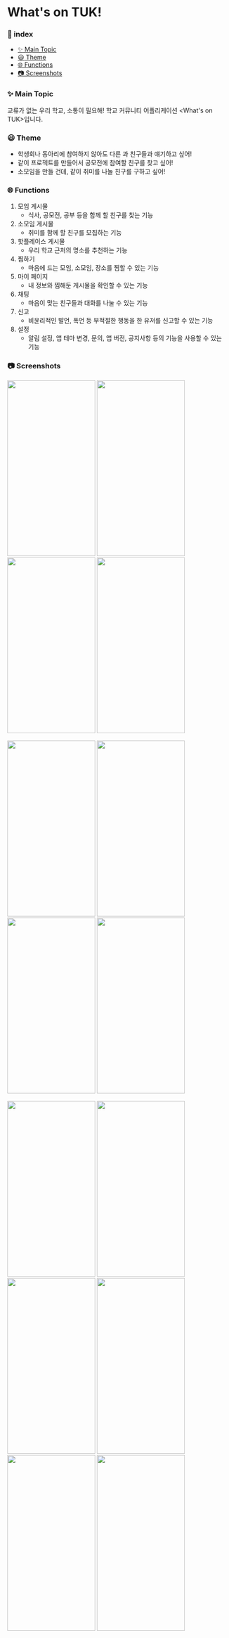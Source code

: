 # What's on TUK!

### 📝 index
+ [:sparkles: Main Topic](#-sparkles--main-topic)
+ [:smiley: Theme](#-smiley--theme)
+ [:globe_with_meridians: Functions](#-globe-with-meridians--functions)
+ [📷 Screenshots](#---screenshots)



### :sparkles: Main Topic
교류가 없는 우리 학교, 소통이 필요해!
학교 커뮤니티 어플리케이션 <What's on TUK>입니다.

### :smiley: Theme
- 학생회나 동아리에 참여하지 않아도 다른 과 친구들과 얘기하고 싶어!
- 같이 프로젝트를 만들어서 공모전에 참여할 친구를 찾고 싶어!
- 소모임을 만들 건데, 같이 취미를 나눌 친구를 구하고 싶어!

### :globe_with_meridians: Functions
1. 모임 게시물
   - 식사, 공모전, 공부 등을 함께 할 친구를 찾는 기능
2. 소모임 게시물
   - 취미를 함께 할 친구를 모집하는 기능
3. 핫플레이스 게시물
   - 우리 학교 근처의 명소를 추천하는 기능
4. 찜하기
   - 마음에 드는 모임, 소모임, 장소를 찜할 수 있는 기능
5. 마이 페이지
   - 내 정보와 찜해둔 게시물을 확인할 수 있는 기능
6. 채팅
   - 마음이 맞는 친구들과 대화를 나눌 수 있는 기능
7. 신고
   - 비윤리적인 발언, 폭언 등 부적절한 행동을 한 유저를 신고할 수 있는 기능
8. 설정
   - 알림 설정, 앱 테마 변경, 문의, 앱 버전, 공지사항 등의 기능을 사용할 수 있는 기능

### 📷 Screenshots
<img src="https://github.com/user-attachments/assets/dc35d067-285f-4c34-b7e0-3ffb16db92ce" width="200" height="400"/> <img src="https://github.com/user-attachments/assets/c951c8ae-3a3a-497d-92dc-1d1f844602b9" width="200" height="400"/> <img src="https://github.com/user-attachments/assets/129fcc0f-2e0d-4111-bfe6-9fd696b5b52d" width="200" height="400"/>
<img src="https://github.com/user-attachments/assets/cabd7be0-2797-4ec9-97ee-f8da1b1a4505" width="200" height="400"/>

<img src="https://github.com/user-attachments/assets/53d36c67-f9c9-4d36-a0cc-66067cc0f27b" width="200" height="400"/> <img src="https://github.com/user-attachments/assets/d1c8feaa-9f26-4ab9-a5c0-15944d96cf12" width="200" height="400"/> 
<img src="https://github.com/user-attachments/assets/16f742e6-cdce-4cf8-a789-297c26d2fffe" width="200" height="400"/> <img src="https://github.com/user-attachments/assets/7ca9ea55-c6b8-403e-ba0e-dda0a7d4b861" width="200" height="400"/> 

<img src="https://github.com/user-attachments/assets/a3bfaa57-d2f9-416a-9b94-c229d9bf25ba" width="200" height="400"/>
<img src="https://github.com/user-attachments/assets/073f490c-6ea5-4742-b86e-bf630fba24a8" width="200" height="400"/>
<img src="https://github.com/user-attachments/assets/68172851-510f-4b85-ae01-546e948c3792" width="200" height="400"/>
<img src="https://github.com/user-attachments/assets/7cdc7368-af79-442c-96d7-e1e5f419cdc6" width="200" height="400"/>

<img src="https://github.com/user-attachments/assets/a7d931da-4dfb-4c59-a752-c70b3ab0c019" width="200" height="400"/>
<img src="https://github.com/user-attachments/assets/1428aed3-a46a-421e-8a5e-068ed19019b2" width="200" height="400"/>
